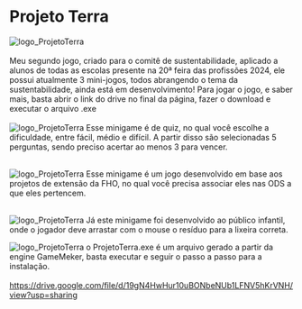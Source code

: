# Projeto Terra
![logo_ProjetoTerra](https://github.com/MatheusLastoria/ProjetoTerra/blob/main/Logo_ProjetoTerra.png)
<br><br>
Meu segundo jogo, criado para o comitê de sustentabilidade, aplicado a alunos de todas as escolas presente na 20ª feira das profissões 2024,
ele possui atualmente 3 mini-jogos, todos abrangendo o tema da sustentabilidade, ainda está em desenvolvimento!  Para jogar o jogo, e saber mais, basta abrir o link do drive no final da página, fazer o download e executar o arquivo .exe
<br><br>
![logo_ProjetoTerra](https://github.com/MatheusLastoria/ProjetoTerra/blob/main/ProjetoTerra_Jogar.png)
Esse minigame é de quiz, no qual você escolhe a dificuldade, entre fácil, médio e difícil.
A partir disso são selecionadas 5 perguntas, sendo preciso acertar ao menos 3 para vencer.
<br><br>


![logo_ProjetoTerra](https://github.com/MatheusLastoria/ProjetoTerra/blob/main/ProjetoTerra_Jogar2.png)
Esse minigame é um jogo desenvolvido em base aos projetos de extensão da FHO, no qual você precisa associar eles nas ODS a que eles pertencem.
<br><br>

![logo_ProjetoTerra](https://github.com/MatheusLastoria/ProjetoTerra/blob/main/ProjetoTerra_Lixo.png)
Já este minigame foi desenvolvido ao público infantil, onde o jogador deve arrastar com o mouse o resíduo para a lixeira correta.




![logo_ProjetoTerra](https://github.com/MatheusLastoria/ProjetoTerra/blob/main/ProjetoTerra_Creditos.png)
o ProjetoTerra.exe é um arquivo gerado a partir da engine GameMeker, basta executar e seguir o passo a passo para a instalação.
<br><br>
https://drive.google.com/file/d/19gN4HwHur10uBONbeNUb1LFNV5hKrVNH/view?usp=sharing
